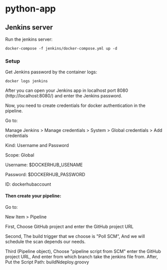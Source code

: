 # python-app

## Jenkins server

Run the jenkins server:
```
docker-compose -f jenkins/docker-compose.yml up -d
```
### Setup
Get Jenkins password by the container logs:
```
docker logs jenkins
```
After you can open your Jenkins app in localhost port 8080 (http://localhost:8080/) and enter the Jenkins password.

Now, you need to create credentials for docker authentication in the pipeline.

Go to:

Manage Jenkins > Manage credentials > System > Global credentials > Add credentials

Kind: Username and Password

Scope: Global

Username: $DOCKERHUB_USENAME

Password: $DOCKERHUB_PASSWORD

ID: dockerhubaccount



#### Then create your pipeline:

Go to:

New Item > Pipeline

First, Choose GitHub project and enter the GitHub project URL

Second, The build trigger that we choose is "Poll SCM", And we will schedule the scan depends our needs.

Third (Pipeline object), Choose "pipeline script from SCM" enter the GitHub project URL, And enter from which branch take the jenkins file from. After, Put the Script Path: buildNdeploy.groovy




